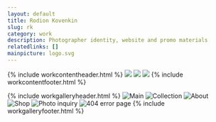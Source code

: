 ```yaml
---
layout: default
title: Rodion Kovenkin
slug: rk
category: work
description: Photographer identity, website and promo materials
relatedlinks: []
mainpicture: logo.svg
---
```


{% include workcontentheader.html %}
	<img src="/ohyeah/{{ page.slug }}/tshirt.jpg" class="work__figure">
	<img src="/ohyeah/{{ page.slug }}/logo-variations.svg" class="work__figure">
	<img src="/ohyeah/{{ page.slug }}/objects.jpg" class="work__figure">
{% include workcontentfooter.html %}

{% include workgalleryheader.html %}
	<img src="/ohyeah/{{ page.slug }}/main.jpg" class="work__figure" alt="Main">
	<img src="/ohyeah/{{ page.slug }}/collection.jpg" class="work__figure" alt="Collection">
	<img src="/ohyeah/{{ page.slug }}/about.jpg" class="work__figure" alt="About">
	<img src="/ohyeah/{{ page.slug }}/shop.jpg" class="work__figure" alt="Shop">
	<img src="/ohyeah/{{ page.slug }}/photo-inquiry.jpg" class="work__figure" alt="Photo inquiry">
	<img src="/ohyeah/{{ page.slug }}/404.jpg" class="work__figure" alt="404 error page">
{% include workgalleryfooter.html %}